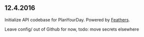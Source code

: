 
## 12.4.2016

Initialize API codebase for PlanYourDay. Powered by [Feathers](http://feathersjs.com).

Leave config/ out of Github for now, todo: move secrets elsewhere
